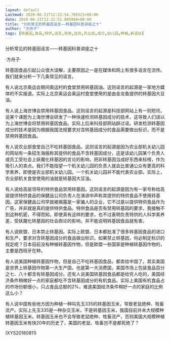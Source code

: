 ```yaml
---
layout: default
Lastmod: 2020-06-21T12:22:54.789321+00:00
date: 2020-06-21T12:22:52.805980+00:00
title: "分析常见的转基因谣言——转基因科普讲座之十"
author: "方舟子"
tags: [转基因,食品,特供,谣言,禁用,这则,农业部,成分,幼儿园,种植,新语丝]
---
```


分析常见的转基因谣言——转基因科普讲座之十

·方舟子·

转基因食品引起公众很大误解，主要原因之一是在媒体和网上有很多谣言在流传。我们就来分析一下几条常见的谣言。

有人说北京奥运会期间奥运村的食堂禁用转基因油。这则谣言的起源是一家地方媒体的不实报道。实际上北京奥运会奥运村食堂使用的是由金龙鱼提供的转基因大豆油。

有人说上海世博会禁用转基因食品。这则谣言的起源是科技部网站上有一则短讯，说某个课题为上海世博会研发了一种快速检测转基因成分的技术，这导致人们误以为上海世博会将禁用转基因食品。实际上后来科技部网站辟过谣。研发检测转基因成分的技术是因为根据我国法规要求对含转基因成分的食品需要做出标识，而不是禁用转基因食品。

有人说农业部食堂自己不吃转基因食品。这则谣言的起源是因为农业部机关幼儿园的网站有一条招生海报称其提供的食品不含转基因成分，这是该幼儿园某个负责人或员工受社会上妖魔化转基因的言论的影响，把非转基因当成好东西来标榜，作为吸引人的卖点。我们不能指望一个机关幼儿园的负责人就会比普通公众有更高的科学素养，即使是农业部机关幼儿园。一个机关幼儿园并不能代表农业部。实际上，农业部机关食堂使用的油就是转基因大豆油。

有人说给高层领导的特供食品禁用转基因。这则谣言的起源是因为有一家号称给高层提供特供食品的保健品公司负责人在演讲中声称其提供的特供食品不使用转基因。这家保健品公司早就被揭露是一家骗人的企业，它不过是以提供特供食品作为广告，并非就是真的提供特供食品。特供食品是否有禁用转基因的要求，我接触不到这种机密，不得而知。即使真有这样的要求，也不过表明负责特供的人科学素养差，受妖魔化转基因的社会舆论的影响，并不能说明转基因食品就有害。

有人说欧盟、日本禁止转基因。实际上欧盟、日本都批准了很多转基因食品的进口和生产，要求对含转基因成分的食品做出标识。如果禁止转基因，何必制定标识的规定呢？日本目前没有种植转基因作物，但是欧盟一些国家是种植转基因作物的，主要是西班牙在种。

有人说美国种植转基因作物，但是自己不吃转基因食品，都卖给中国了。其实美国是世界上转基因作物第一大生产国，也是第一大消费国，美国市场上包装食品百分之七、八十都含有转基因成分。还有人说美国转基因食品都是给穷人吃的，美国经济条件稍微好一点的家庭都吃不含转基因成分的有机食品。实际上美国有机食品占的市场份额很小，只占食品总额的2%，难道美国经济条件稍好一点的家庭的比例这么小？

有人说中国有些地方因为种植一种叫先玉335的转基因玉米，导致老鼠绝种、牲畜流产。实际上先玉335是一种杂交玉米，不是转基因玉米，我国目前并未大规模种植转基因玉米。转基因玉米也不会导致老鼠绝种、牲畜流产，否则美国大规模种植转基因玉米有快20年的历史了，美国的老鼠、牲畜岂不是都死绝了？

(XYS20180811)

